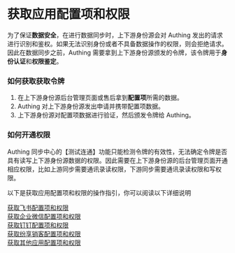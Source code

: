 # 获取应用配置项和权限

<LastUpdated/>

为了保证**数据安全**，在进行数据同步时，上下游身份源会对 Authing 发出的请求进行识别和鉴权。如果无法识别身份或者不具备数据操作的权限，则会拒绝请求。因此在数据同步之前，Authing 需要拿到上下游身份源颁发的令牌，该令牌用于**身份认证**和**权限鉴定**。
<br/>

### 如何获取获取令牌

1. 在上下游身份源后台管理页面或售后拿到**配置项**所需的数据。
2. Authing 对上下游身份源发出申请并携带配置项数据。
3. 上下游身份源对配置项数据进行验证，然后颁发令牌给 Authing。

### 如何开通权限

Authing 同步中心的【测试连通】功能只能检测令牌的有效性，无法确定令牌是否具有读写上下游身份源数据的权限。因此需要在上下游身份源的后台管理页面开通相应权限，比如上游同步需要通讯录读权限，下游同步需要通讯录读权限和写权限。


以下是获取应用配置项和权限的操作指引，你可以阅读以下详细说明

[获取飞书配置项和权限](./lark.md)<br/>
[获取企业微信配置项和权限](./wechatwork.md)<br/>
[获取钉钉配置项和权限](./dingding.md)<br/>
[获取纷享销客配置项和权限](./fxiaoke.md)<br/>
[获取其他应用配置项和权限](./others.md)<br/>

